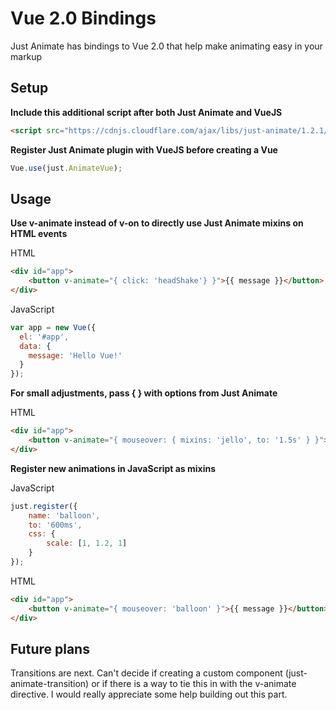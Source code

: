 # Vue 2.0 Bindings

Just Animate has bindings to Vue 2.0 that help make animating easy in your markup

## Setup

**Include this additional script after both Just Animate and VueJS**

```html
<script src="https://cdnjs.cloudflare.com/ajax/libs/just-animate/1.2.1/just-animate-vue.min.js"></script>
```

**Register Just Animate plugin with VueJS before creating a Vue**

```typescript
Vue.use(just.AnimateVue);
```

## Usage
**Use v-animate instead of v-on to directly use Just Animate mixins on HTML events**

HTML
```html
<div id="app">
    <button v-animate="{ click: 'headShake'} }">{{ message }}</button>
</div>
```

JavaScript

```javascript
var app = new Vue({
  el: '#app',
  data: {
    message: 'Hello Vue!'
  }
});
```

**For small adjustments, pass { } with options from Just Animate**

HTML
```html
<div id="app">
    <button v-animate="{ mouseover: { mixins: 'jello', to: '1.5s' } }">{{ message }}</button>
</div>
```

**Register new animations in JavaScript as mixins**


JavaScript

```javascript
just.register({
    name: 'balloon',
    to: '600ms',
    css: {
        scale: [1, 1.2, 1]
    }
});
```

HTML
```html
<div id="app">
    <button v-animate="{ mouseover: 'balloon' }">{{ message }}</button>
</div>
```

## Future plans

Transitions are next. Can't decide if creating a custom component (just-animate-transition) or if there is a way to tie this in with the v-animate directive.  I would really appreciate some help building out this part.
